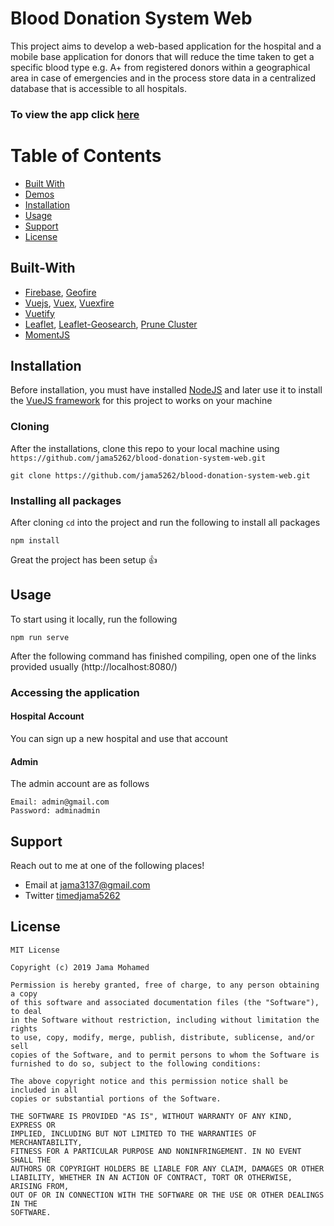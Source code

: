 # Blood Donation System Web

This project aims to develop a web-based application for the hospital and a mobile base application for donors that will reduce the time taken to get a specific blood type e.g. A+ from registered donors within a geographical area in case of emergencies and in the process store data in a centralized database that is accessible to all hospitals.

### To view the app click [here](https://elite-span-131415.firebaseapp.com)

# Table of Contents
- [Built With](#built-with)
- [Demos](#demos)
- [Installation](#installation)
- [Usage](#usage)
- [Support](#support)
- [License](#license)

## Built-With

- [Firebase](https://firebase.google.com/), [Geofire](https://github.com/firebase/geofire-js)
- [Vuejs](https://firebase.google.com/), [Vuex](https://vuejs.org/), [Vuexfire](https://vuex.vuejs.org)
- [Vuetify](https://vuetifyjs.com/en/)
- [Leaflet](https://leafletjs.com/), [Leaflet-Geosearch](https://github.com/smeijer/leaflet-geosearch), [Prune Cluster](https://github.com/SINTEF-9012/PruneCluster)
- [MomentJS](https://momentjs.com/)

## Installation
Before installation, you must have installed [NodeJS](https://nodejs.org/en/) and later use it to install the [VueJS framework](https://cli.vuejs.org/guide/installation.html) for this project to works on your machine

### Cloning
After the installations, clone this repo to your local machine using `https://github.com/jama5262/blood-donation-system-web.git`
```
git clone https://github.com/jama5262/blood-donation-system-web.git
```

### Installing all packages
After cloning `cd` into the project and run the following to install all packages
```
npm install
```
Great the project has been setup 👍

## Usage
To start using it locally, run the following
```
npm run serve
```
After the following command has finished compiling, open one of the links provided usually (http://localhost:8080/)

### Accessing the application
#### Hospital Account
You can sign up a new hospital and use that account
#### Admin
The admin account are as follows
```
Email: admin@gmail.com
Password: adminadmin
```

## Support

Reach out to me at one of the following places!

- Email at jama3137@gmail.com
- Twitter [timedjama5262](https://twitter.com/timedjama5262)

## License

```
MIT License

Copyright (c) 2019 Jama Mohamed

Permission is hereby granted, free of charge, to any person obtaining a copy
of this software and associated documentation files (the "Software"), to deal
in the Software without restriction, including without limitation the rights
to use, copy, modify, merge, publish, distribute, sublicense, and/or sell
copies of the Software, and to permit persons to whom the Software is
furnished to do so, subject to the following conditions:

The above copyright notice and this permission notice shall be included in all
copies or substantial portions of the Software.

THE SOFTWARE IS PROVIDED "AS IS", WITHOUT WARRANTY OF ANY KIND, EXPRESS OR
IMPLIED, INCLUDING BUT NOT LIMITED TO THE WARRANTIES OF MERCHANTABILITY,
FITNESS FOR A PARTICULAR PURPOSE AND NONINFRINGEMENT. IN NO EVENT SHALL THE
AUTHORS OR COPYRIGHT HOLDERS BE LIABLE FOR ANY CLAIM, DAMAGES OR OTHER
LIABILITY, WHETHER IN AN ACTION OF CONTRACT, TORT OR OTHERWISE, ARISING FROM,
OUT OF OR IN CONNECTION WITH THE SOFTWARE OR THE USE OR OTHER DEALINGS IN THE
SOFTWARE.
```
